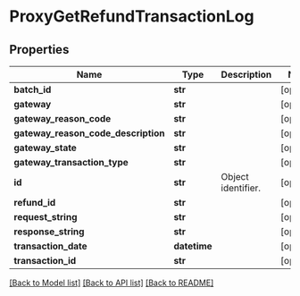# ProxyGetRefundTransactionLog

## Properties
Name | Type | Description | Notes
------------ | ------------- | ------------- | -------------
**batch_id** | **str** |  | [optional] 
**gateway** | **str** |  | [optional] 
**gateway_reason_code** | **str** |  | [optional] 
**gateway_reason_code_description** | **str** |  | [optional] 
**gateway_state** | **str** |  | [optional] 
**gateway_transaction_type** | **str** |  | [optional] 
**id** | **str** | Object identifier. | [optional] 
**refund_id** | **str** |  | [optional] 
**request_string** | **str** |  | [optional] 
**response_string** | **str** |  | [optional] 
**transaction_date** | **datetime** |  | [optional] 
**transaction_id** | **str** |  | [optional] 

[[Back to Model list]](../README.md#documentation-for-models) [[Back to API list]](../README.md#documentation-for-api-endpoints) [[Back to README]](../README.md)


